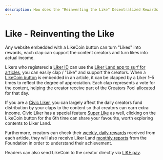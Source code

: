 ```yaml
---
description: How does the "Reinventing the Like" Decentralized Rewards work?
---
```


# Like - Reinventing the Like

Any website embedded with a LikeCoin button can turn "Likes" into rewards, each clap can support the content creators and turn likes into actual income.

Likers who registered a [Liker ID](../liker-id/) can use the [Liker Land app to surf for articles](download.md), you can easily clap / "Like" and support the creators. When a [LikeCoin button](../creator/) is embedded in an article, it can be clapped by a Liker 1–5 times to reflect the degree of appreciation. Each clap represents a vote for the content, helping the creator receive part of the Creators Pool allocated for that day.

If you are a [Civic Liker](../civic-liker/),  you can largely affect the daily creators fund distribution by your claps to the content so that creators can earn extra income. Civic Liker has a special feature [Super Like](superlike.md) as well, clicking on the LikeCoin button for the 6th time can share your favourite, worth exploring contents to Liker Land.

Furthermore, creators can check their [weekly, daily rewards](../creatortools/rewards/) received from each article, they will also receive Liker Land [monthly reports](../creatortools/monthly-report.md) from the Foundation in order to understand their achievement.

Readers can also send LikeCoin to the creator directly via [LIKE pay](../../general-guides/wallet/like-pay.md).